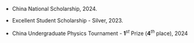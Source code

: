 - China National Scholarship, 2024.

- Excellent Student Scholarship - Silver, 2023.

- China Undergraduate Physics Tournament - $\mathbf{1}^{st}$ Prize ($\mathbf{4}^{th}$ place), 2024